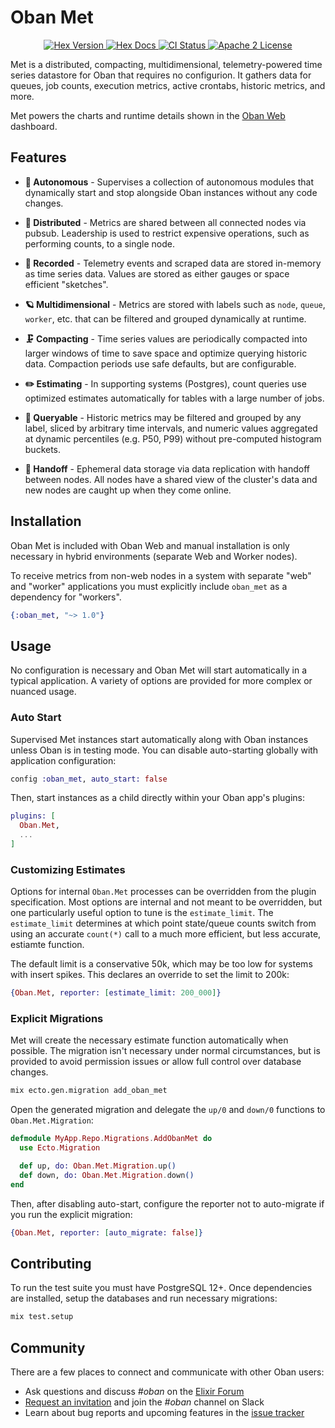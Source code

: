 # Oban Met

<p align="center">
  <a href="https://hex.pm/packages/oban_web">
    <img alt="Hex Version" src="https://img.shields.io/hexpm/v/oban_web.svg" />
  </a>

  <a href="https://hexdocs.pm/oban_web">
    <img alt="Hex Docs" src="http://img.shields.io/badge/hex.pm-docs-green.svg?style=flat" />
  </a>

  <a href="https://github.com/oban-bg/oban_web/actions">
    <img alt="CI Status" src="https://github.com/oban-bg/oban_web/workflows/ci/badge.svg" />
  </a>

  <a href="https://opensource.org/licenses/Apache-2.0">
    <img alt="Apache 2 License" src="https://img.shields.io/hexpm/l/oban_web" />
  </a>
</p>

<!-- MDOC -->

Met is a distributed, compacting, multidimensional, telemetry-powered time series datastore for
Oban that requires no configurion. It gathers data for queues, job counts, execution metrics,
active crontabs, historic metrics, and more.

Met powers the charts and runtime details shown in the [Oban Web][web] dashboard.

[web]: https://github.com/oban-bg/oban_web

## Features

- **🤖 Autonomous** - Supervises a collection of autonomous modules that dynamically start and stop alongside
  Oban instances without any code changes.

- **🎩 Distributed** - Metrics are shared between all connected nodes via pubsub. Leadership is used
  to restrict expensive operations, such as performing counts, to a single node.

- **📼 Recorded** - Telemetry events and scraped data are stored in-memory as time series data.
  Values are stored as either gauges or space efficient "sketches".

- **🪐 Multidimensional** - Metrics are stored with labels such as `node`, `queue`, `worker`, etc.
  that can be filtered and grouped dynamically at runtime.

- **🗜️ Compacting** - Time series values are periodically compacted into larger windows of time to
  save space and optimize querying historic data. Compaction periods use safe defaults, but are
  configurable.

- **✏️ Estimating** - In supporting systems (Postgres), count queries use optimized estimates
  automatically for tables with a large number of jobs.

- **🔎 Queryable** - Historic metrics may be filtered and grouped by any label, sliced by
  arbitrary time intervals, and numeric values aggregated at dynamic percentiles (e.g. P50, P99)
  without pre-computed histogram buckets.

- **🤝 Handoff** - Ephemeral data storage via data replication with handoff between nodes. All nodes have a
  shared view of the cluster's data and new nodes are caught up when they come online.

## Installation

Oban Met is included with Oban Web and manual installation is only necessary in hybrid
environments (separate Web and Worker nodes).

To receive metrics from non-web nodes in a system with separate "web" and "worker" applications
you must explicitly include `oban_met` as a dependency for "workers".

```elixir
{:oban_met, "~> 1.0"}
```

## Usage

No configuration is necessary and Oban Met will start automatically in a typical application. A
variety of options are provided for more complex or nuanced usage.

### Auto Start

Supervised Met instances start automatically along with Oban instances unless Oban is in testing
mode. You can disable auto-starting globally with application configuration:

```elixir
config :oban_met, auto_start: false
```

Then, start instances as a child directly within your Oban app's plugins:

```elixir
plugins: [
  Oban.Met,
  ...
]
```

### Customizing Estimates

Options for internal `Oban.Met` processes can be overridden from the plugin specification. Most
options are internal and not meant to be overridden, but one particularly useful option to tune is
the `estimate_limit`. The `estimate_limit` determines at which point state/queue counts switch
from using an accurate `count(*)` call to a much more efficient, but less accurate, estiamte
function.

The default limit is a conservative 50k, which may be too low for systems with insert spikes. This
declares an override to set the limit to 200k:

```elixir
{Oban.Met, reporter: [estimate_limit: 200_000]}
```

### Explicit Migrations

Met will create the necessary estimate function automatically when possible. The migration isn't
necessary under normal circumstances, but is provided to avoid permission issues or allow full
control over database changes.

```bash
mix ecto.gen.migration add_oban_met
```

Open the generated migration and delegate the `up/0` and `down/0` functions to
`Oban.Met.Migration`:

```elixir
defmodule MyApp.Repo.Migrations.AddObanMet do
  use Ecto.Migration

  def up, do: Oban.Met.Migration.up()
  def down, do: Oban.Met.Migration.down()
end
```

Then, after disabling auto-start, configure the reporter not to auto-migrate if you run the
explicit migration:

```elixir
{Oban.Met, reporter: [auto_migrate: false]}
```

<!-- MDOC -->

## Contributing

To run the test suite you must have PostgreSQL 12+. Once dependencies are installed, setup the
databases and run necessary migrations:

```bash
mix test.setup
```

## Community

There are a few places to connect and communicate with other Oban users:

- Ask questions and discuss *#oban* on the [Elixir Forum][forum]
- [Request an invitation][invite] and join the *#oban* channel on Slack
- Learn about bug reports and upcoming features in the [issue tracker][issues]

[invite]: https://elixir-slack.community/
[forum]: https://elixirforum.com/
[issues]: https://github.com/sorentwo/oban/issues
